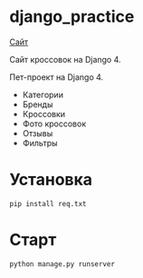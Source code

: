 # django_practice

[Сайт](/)

Сайт кроссовок на Django 4.

Пет-проект на Django 4.

- Категории
- Бренды
- Кроссовки
- Фото кроссовок
- Отзывы
- Фильтры

# Установка

    pip install req.txt
    
# Старт

    python manage.py runserver


